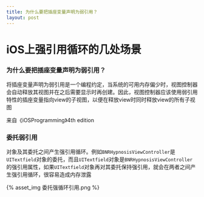 ```yaml
---
title: 为什么要把插座变量声明为弱引用？
layout: post
---
```




# iOS上强引用循环的几处场景

### 为什么要把插座变量声明为弱引用？

将插座变量声明为弱引用是一个编程约定，当系统的可用内存偏少时，视图控制器会自动释放其视图并在之后需要显示时再创建。因此，视图控制器应该使用弱引用特性的插座变量指向view的子视图，以便在释放view时同时释放view的所有子视图

来自《iOSProgramming》4th edition

### 委托弱引用

对象及其委托之间产生强引用循环。例如`BNRHypnosisViewController`是`UITextfield`对象的委托，而且`UITextfield`对象是`BNRHypnosisViewController`的强引用属性，如果`UITextfield`对象再对其委托保持强引用，就会在两者之间产生强引用循环，很容易造成内存泄露

{% asset_img 委托强循环引用.png %}